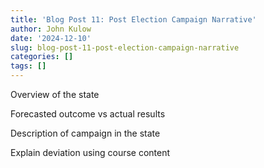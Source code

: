```yaml
---
title: 'Blog Post 11: Post Election Campaign Narrative'
author: John Kulow
date: '2024-12-10'
slug: blog-post-11-post-election-campaign-narrative
categories: []
tags: []
---
```














Overview of the state

Forecasted outcome vs actual results

Description of campaign in the state

Explain deviation using course content






